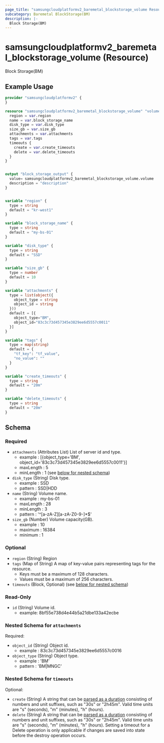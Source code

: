 ```yaml
---
page_title: "samsungcloudplatformv2_baremetal_blockstorage_volume Resource - samsungcloudplatformv2"
subcategory: Baremetal BlockStorage(BM)
description: |-
  Block Storage(BM)
---
```


# samsungcloudplatformv2_baremetal_blockstorage_volume (Resource)

Block Storage(BM)

## Example Usage

```terraform
provider "samsungcloudplatformv2" {
}

resource "samsungcloudplatformv2_baremetal_blockstorage_volume" "volume"{
  region = var.region
  name = var.block_storage_name
  disk_type = var.disk_type
  size_gb = var.size_gb
  attachments = var.attachments
  tags = var.tags
  timeouts {
    create = var.create_timeouts
    delete = var.delete_timeouts
  }
}


output "block_storage_output" {
  value= samsungcloudplatformv2_baremetal_blockstorage_volume.volume
  description = "description"
}


variable "region" {
  type = string
  default = "kr-west1"
}

variable "block_storage_name" {
  type = string
  default = "my-bs-01"
}

variable "disk_type" {
  type = string
  default = "SSD"
}

variable "size_gb" {
  type = number
  default = 10
}

variable "attachments" {
  type = list(object({
    object_type = string
    object_id = string
  }))
  default = [{
    object_type="BM",
    object_id="83c3c73d457345e3829ee6d5557c0011"
  }]
}

variable "tags" {
  type = map(string)
  default = {
    "tf_key": "tf_value",
    "no_value": ""
  }
}

variable "create_timeouts" {
  type = string
  default = "20m"
}

variable "delete_timeouts" {
  type = string
  default = "20m"
}
```

<!-- schema generated by tfplugindocs -->
## Schema

### Required

- `attachments` (Attributes List) List of server id and type. 
  - example : [{object_type='BM', object_id='83c3c73d457345e3829ee6d5557c0011'}] 
  - maxLength : 5 
  - minLength : 1 (see [below for nested schema](#nestedatt--attachments))
- `disk_type` (String) Disk type. 
  - example : SSD 
  - pattern : SSD|HDD
- `name` (String) Volume name. 
  - example : my-bs-01 
  - maxLength : 28 
  - minLength : 3 
  - pattern : '^[a-zA-Z][a-zA-Z0-9-]*$'
- `size_gb` (Number) Volume capacity(GB). 
  - example : 10 
  - maximum : 16384 
  - minimum : 1

### Optional

- `region` (String) Region
- `tags` (Map of String) A map of key-value pairs representing tags for the resource.
  - Keys must be a maximum of 128 characters.
  - Values must be a maximum of 256 characters.
- `timeouts` (Block, Optional) (see [below for nested schema](#nestedblock--timeouts))

### Read-Only

- `id` (String) Volume id. 
  - example: 8bf55e738d4e44b5a21dbe133a42ecbe

<a id="nestedatt--attachments"></a>
### Nested Schema for `attachments`

Required:

- `object_id` (String) Object id. 
  - example : 83c3c73d457345e3829ee6d5557c0016
- `object_type` (String) Object type. 
  - example : 'BM' 
  - pattern : 'BM|MNGC'


<a id="nestedblock--timeouts"></a>
### Nested Schema for `timeouts`

Optional:

- `create` (String) A string that can be [parsed as a duration](https://pkg.go.dev/time#ParseDuration) consisting of numbers and unit suffixes, such as "30s" or "2h45m". Valid time units are "s" (seconds), "m" (minutes), "h" (hours).
- `delete` (String) A string that can be [parsed as a duration](https://pkg.go.dev/time#ParseDuration) consisting of numbers and unit suffixes, such as "30s" or "2h45m". Valid time units are "s" (seconds), "m" (minutes), "h" (hours). Setting a timeout for a Delete operation is only applicable if changes are saved into state before the destroy operation occurs.